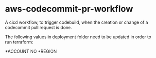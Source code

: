 # aws-codecommit-pr-workflow
A cicd workflow, to trigger codebuild, when the creation or change of a codecommit pull request is done. 

The following values in deployment folder need to be updated in order to run terraform:

*ACCOUNT NO
*REGION
